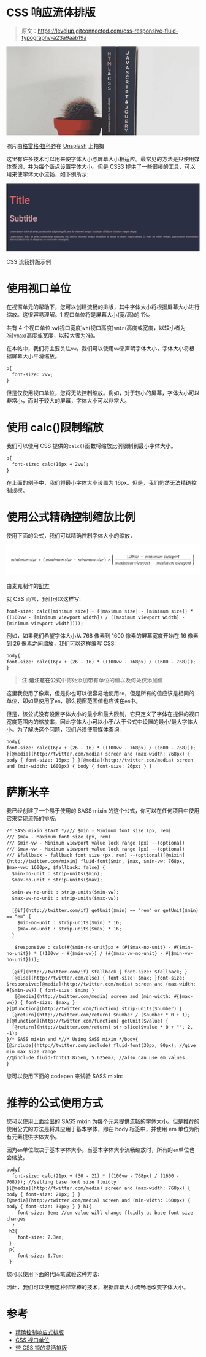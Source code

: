 # CSS 响应流体排版

> 原文：<https://levelup.gitconnected.com/css-responsive-fluid-typography-a23a9aab19a>

![](img/e370a5793b4712fe353dfd41252f620a.png)

照片由[格雷格·拉科齐](https://unsplash.com/@grakozy?utm_source=unsplash&utm_medium=referral&utm_content=creditCopyText)在 [Unsplash](https://unsplash.com/s/photos/css?utm_source=unsplash&utm_medium=referral&utm_content=creditCopyText) 上拍摄

这里有许多技术可以用来使字体大小与屏幕大小相适应。最常见的方法是只使用媒体查询，并为每个断点设置字体大小。但是 CSS3 提供了一些很棒的工具，可以用来使字体大小流畅，如下例所示:

![](img/8f1a86f1b4ca49c614a1911b32e79c9c.png)

CSS 流畅排版示例

# 使用视口单位

在视窗单元的帮助下，您可以创建流畅的排版，其中字体大小将根据屏幕大小进行缩放。这很容易理解。1 视口单位将是屏幕大小(宽/高)的 1%。

共有 4 个视口单位:`vw`(视口宽度)`vh`(视口高度)`vmin`(高度或宽度，以较小者为准)`vmax`(高度或宽度，以较大者为准)。

在本帖中，我们将主要关注`vw`。我们可以使用`vw`来声明字体大小，字体大小将根据屏幕大小平滑缩放。

```
p{
  font-size: 2vw;
}
```

但是仅使用视口单位，您将无法控制缩放。例如，对于较小的屏幕，字体大小可以非常小，而对于较大的屏幕，字体大小可以非常大。

# 使用 calc()限制缩放

我们可以使用 CSS 提供的`calc()`函数将缩放比例限制到最小字体大小。

```
p{
  font-size: calc(16px + 2vw);
}
```

在上面的例子中，我们将最小字体大小设置为 16px。但是，我们仍然无法精确控制规模。

# 使用公式精确控制缩放比例

使用下面的公式，我们可以精确控制字体大小的缩放，

![](img/bc0eedf2a5ed713834e38ba43fa12db9.png)

由麦克制作的[配方](https://www.madebymike.com.au/writing/precise-control-responsive-typography/)

就 CSS 而言，我们可以这样写:

```
font-size: calc([minimum size] + ([maximum size] - [minimum size]) * ((100vw - [minimum viewport width]) / ([maximum viewport width] - [minimum viewport width])));
```

例如，如果我们希望字体大小从 768 像素到 1600 像素的屏幕宽度开始在 16 像素到 26 像素之间缩放，我们可以这样编写 CSS:

```
body{
font-size: calc(16px + (26 - 16) * ((100vw - 768px) / (1600 - 768))); 
}
```

> **注:请注意在公式**中何处添加带有单位的值以及何处仅添加值

这里我使用了像素，但是你也可以很容易地使用`em`，但是所有的值应该是相同的单位，即如果使用了`em`，那么视窗范围值也应该在`em`中。

但是，该公式没有设置字体大小的最小和最大限制，它只定义了字体在提供的视口宽度范围内的缩放率，因此字体大小可以小于/大于公式中设置的最小/最大字体大小。为了解决这个问题，我们必须使用媒体查询:

```
body{
font-size: calc(16px + (26 - 16) * ((100vw - 768px) / (1600 - 768))); 
}[@media](http://twitter.com/media) screen and (max-width: 768px) { body { font-size: 16px; } }[@media](http://twitter.com/media) screen and (min-width: 1600px) { body { font-size: 26px; } }
```

# 萨斯米辛

我已经创建了一个易于使用的 SASS mixin 的这个公式，你可以在任何项目中使用它来实现流畅的排版:

```
/* SASS mixin start *//// $min - Minimum font size (px, rem)
/// $max - Maximum font size (px, rem)
/// $min-vw - Minimum viewport value lock range (px) --(optional)
/// $max-vw - Maximum viewport value lock range (px) --(optional)
/// $fallback - fallback font size (px, rem) --(optional)[@mixin](http://twitter.com/mixin) fluid-font($min, $max, $min-vw: 768px, $max-vw: 1600px, $fallback: false) {
  $min-no-unit : strip-units($min);
  $max-no-unit : strip-units($max);

  $min-vw-no-unit : strip-units($min-vw);
  $max-vw-no-unit : strip-units($max-vw);

  [@if](http://twitter.com/if) getUnit($min) == "rem" or getUnit($min) == "em" {
    $min-no-unit : strip-units($min) * 16;
    $max-no-unit : strip-units($max) * 16;
  }

   $responsive : calc(#{$min-no-unit}px + (#{$max-no-unit} - #{$min-no-unit}) * ((100vw - #{$min-vw}) / (#{$max-vw-no-unit} - #{$min-vw-no-unit})));

  [@if](http://twitter.com/if) $fallback { font-size: $fallback; }
  [@else](http://twitter.com/else) { font-size: $max; }font-size:  $responsive;[@media](http://twitter.com/media) screen and (max-width: #{$min-vw}) { font-size: $min; }
   [@media](http://twitter.com/media) screen and (min-width: #{$max-vw}) { font-size: $max; }
}[@function](http://twitter.com/function) strip-units($number) {
  [@return](http://twitter.com/return) $number / ($number * 0 + 1);
}[@function](http://twitter.com/function) getUnit($value) {
  [@return](http://twitter.com/return) str-slice($value * 0 + "", 2, -1);
}/* SASS mixin end *//* Using SASS mixin */body{
[@include](http://twitter.com/include) fluid-font(30px, 90px); //give min max size range 
//@include fluid-font(1.875em, 5.625em); //also can use em values
}
```

您可以使用下面的 codepen 来试验 SASS mixin:

# 推荐的公式使用方式

您可以使用上面给出的 SASS mixin 为每个元素提供流畅的字体大小。但是推荐的使用公式的方法是将其应用于基本字体，即在 body 标签中，并使用 em 单位为所有元素提供字体大小。

因为`em`单位取决于基本字体大小。当基本字体大小流畅缩放时，所有的`em`单位也会缩放。

```
body{
  font-size: calc(21px + (30 - 21) * ((100vw - 768px) / (1600 - 768))); //setting base font size fluidly
}[@media](http://twitter.com/media) screen and (max-width: 768px) { body { font-size: 21px; } } 
[@media](http://twitter.com/media) screen and (min-width: 1600px) { body { font-size: 30px; } } h1{
    font-size: 3em; //em value will change fluidly as base font size changes
  }
 h2{
    font-size: 2.3em;
 }
 p{
    font-size: 0.7em;
 } 
```

您可以使用下面的代码笔试验这种方法:

因此，我们可以使用这种非常棒的技术，根据屏幕大小流畅地改变字体大小。

# 参考

*   [精确控制响应式排版](https://www.madebymike.com.au/writing/precise-control-responsive-typography/)
*   [CSS 视口单位](https://dev.opera.com/articles/css-viewport-units/)
*   [带 CSS 锁的灵活排版](https://blog.typekit.com/2016/08/17/flexible-typography-with-css-locks/)